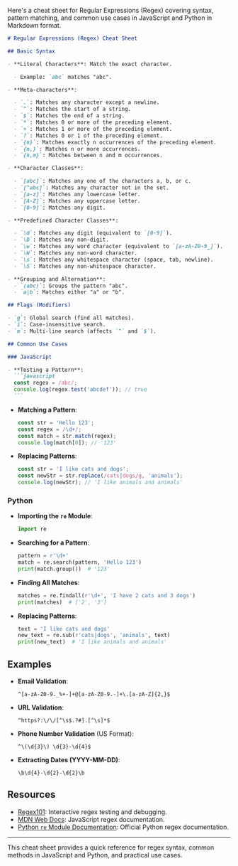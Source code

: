 Here's a cheat sheet for Regular Expressions (Regex) covering syntax, pattern matching, and common use cases in JavaScript and Python in Markdown format.

````markdown
# Regular Expressions (Regex) Cheat Sheet

## Basic Syntax

- **Literal Characters**: Match the exact character.

  - Example: `abc` matches "abc".

- **Meta-characters**:

  - `.`: Matches any character except a newline.
  - `^`: Matches the start of a string.
  - `$`: Matches the end of a string.
  - `*`: Matches 0 or more of the preceding element.
  - `+`: Matches 1 or more of the preceding element.
  - `?`: Matches 0 or 1 of the preceding element.
  - `{n}`: Matches exactly n occurrences of the preceding element.
  - `{n,}`: Matches n or more occurrences.
  - `{n,m}`: Matches between n and m occurrences.

- **Character Classes**:

  - `[abc]`: Matches any one of the characters a, b, or c.
  - `[^abc]`: Matches any character not in the set.
  - `[a-z]`: Matches any lowercase letter.
  - `[A-Z]`: Matches any uppercase letter.
  - `[0-9]`: Matches any digit.

- **Predefined Character Classes**:

  - `\d`: Matches any digit (equivalent to `[0-9]`).
  - `\D`: Matches any non-digit.
  - `\w`: Matches any word character (equivalent to `[a-zA-Z0-9_]`).
  - `\W`: Matches any non-word character.
  - `\s`: Matches any whitespace character (space, tab, newline).
  - `\S`: Matches any non-whitespace character.

- **Grouping and Alternation**:
  - `(abc)`: Groups the pattern "abc".
  - `a|b`: Matches either "a" or "b".

## Flags (Modifiers)

- `g`: Global search (find all matches).
- `i`: Case-insensitive search.
- `m`: Multi-line search (affects `^` and `$`).

## Common Use Cases

### JavaScript

- **Testing a Pattern**:
  ```javascript
  const regex = /abc/;
  console.log(regex.test('abcdef')); // true
  ```
````

- **Matching a Pattern**:

  ```javascript
  const str = 'Hello 123';
  const regex = /\d+/;
  const match = str.match(regex);
  console.log(match[0]); // '123'
  ```

- **Replacing Patterns**:

  ```javascript
  const str = 'I like cats and dogs';
  const newStr = str.replace(/cats|dogs/g, 'animals');
  console.log(newStr); // 'I like animals and animals'
  ```

### Python

- **Importing the `re` Module**:

  ```python
  import re
  ```

- **Searching for a Pattern**:

  ```python
  pattern = r'\d+'
  match = re.search(pattern, 'Hello 123')
  print(match.group())  # '123'
  ```

- **Finding All Matches**:

  ```python
  matches = re.findall(r'\d+', 'I have 2 cats and 3 dogs')
  print(matches)  # ['2', '3']
  ```

- **Replacing Patterns**:

  ```python
  text = 'I like cats and dogs'
  new_text = re.sub(r'cats|dogs', 'animals', text)
  print(new_text)  # 'I like animals and animals'
  ```

## Examples

- **Email Validation**:

  ```regex
  ^[a-zA-Z0-9._%+-]+@[a-zA-Z0-9.-]+\.[a-zA-Z]{2,}$
  ```

- **URL Validation**:

  ```regex
  ^https?:\/\/[^\s$.?#].[^\s]*$
  ```

- **Phone Number Validation** (US Format):

  ```regex
  ^\(\d{3}\) \d{3}-\d{4}$
  ```

- **Extracting Dates (YYYY-MM-DD)**:

  ```regex
  \b\d{4}-\d{2}-\d{2}\b
  ```

## Resources

- [Regex101](https://regex101.com/): Interactive regex testing and debugging.
- [MDN Web Docs](https://developer.mozilla.org/en-US/docs/Web/JavaScript/Guide/Regular_Expressions): JavaScript regex documentation.
- [Python `re` Module Documentation](https://docs.python.org/3/library/re.html): Official Python regex documentation.

---

This cheat sheet provides a quick reference for regex syntax, common methods in JavaScript and Python, and practical use cases.
